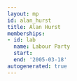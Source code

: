 ```yaml
---
layout: mp
id: alan_hurst
title: Alan Hurst
memberships:
- id: lab
  name: Labour Party
  start: 
  end: '2005-03-18'
autogenerated: true
---
```


